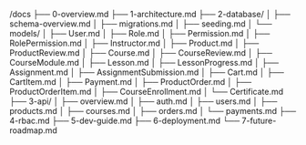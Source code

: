 /docs
├── 0-overview.md
├── 1-architecture.md
├── 2-database/
│   ├── schema-overview.md
│   ├── migrations.md
│   ├── seeding.md
│   └── models/
│       ├── User.md
│       ├── Role.md
│       ├── Permission.md
│       ├── RolePermission.md
│       ├── Instructor.md
│       ├── Product.md
│       ├── ProductReview.md
│       ├── Course.md
│       ├── CourseReview.md
│       ├── CourseModule.md
│       ├── Lesson.md
│       ├── LessonProgress.md
│       ├── Assignment.md
│       ├── AssignmentSubmission.md
│       ├── Cart.md
│       ├── CartItem.md
│       ├── Payment.md
│       ├── ProductOrder.md
│       ├── ProductOrderItem.md
│       ├── CourseEnrollment.md
│       └── Certificate.md
├── 3-api/
│   ├── overview.md
│   ├── auth.md
│   ├── users.md
│   ├── products.md
│   ├── courses.md
│   ├── orders.md
│   └── payments.md
├── 4-rbac.md
├── 5-dev-guide.md
├── 6-deployment.md
└── 7-future-roadmap.md
